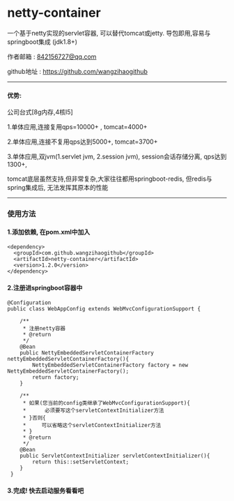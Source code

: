 # netty-container
一个基于netty实现的servlet容器, 可以替代tomcat或jetty. 导包即用,容易与springboot集成 (jdk1.8+)

作者邮箱 : 842156727@qq.com

github地址 : https://github.com/wangzihaogithub

---

#### 优势:

公司台式[8g内存,4核I5]

1.单体应用,连接复用qps=10000+ , tomcat=4000+

2.单体应用,连接不复用qps达到5000+, tomcat=3700+

3.单体应用,双jvm(1.servlet jvm, 2.session jvm), session会话存储分离, qps达到1300+, 
 
 tomcat底层虽然支持,但非常复杂,大家往往都用springboot-redis, 但redis与spring集成后, 无法发挥其原本的性能

----

### 使用方法

#### 1.添加依赖, 在pom.xml中加入

    <dependency>
      <groupId>com.github.wangzihaogithub</groupId>
      <artifactId>netty-container</artifactId>
      <version>1.2.0</version>
    </dependency>
	
	
#### 2.注册进springboot容器中

    @Configuration
    public class WebAppConfig extends WebMvcConfigurationSupport {
    
        /**
         * 注册netty容器
         * @return
         */
        @Bean
        public NettyEmbeddedServletContainerFactory nettyEmbeddedServletContainerFactory(){
            NettyEmbeddedServletContainerFactory factory = new NettyEmbeddedServletContainerFactory();
            return factory;
        }
    
        /**
         * 如果(您当前的config类继承了WebMvcConfigurationSupport){
         *      必须要写这个servletContextInitializer方法
         * }否则{
         *     可以省略这个servletContextInitializer方法
         * }
         * @return
         */
        @Bean
        public ServletContextInitializer servletContextInitializer(){
            return this::setServletContext;
        }
     }

#### 3.完成! 快去启动服务看看吧

